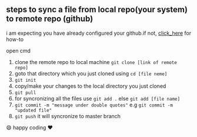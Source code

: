 ## steps to sync a file from local repo(your system) to remote repo (github)

i am expecting you have already configured your github.if not, [click_here](https://github.com/subhendu17620/git_cheatsheet/blob/master/cheetsheet.md#configure-tools) for how-to


open cmd
1. clone the remote repo to local machine
    `git clone [link of remote repo]`
2. goto that directory which you just cloned using `cd [file neme]`
3. `git init`
4. copy/make your changes to the local directory you just cloned
5. `git pull`
6. for syncronizing all the files use `git add .`
        else `git add [file name]`
7. `git commit -m "message under double quotes"`
    e.g `git commit -m "updated file"`
8. `git push`
    it will syncronize to master branch

 :smile: happy coding :heart:
